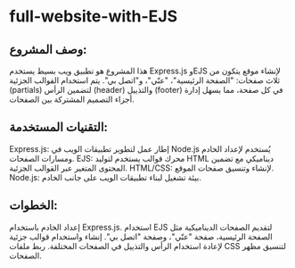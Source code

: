 # full-website-with-EJS
## وصف المشروع:
هذا المشروع هو تطبيق ويب بسيط يستخدم Express.js وEJS لإنشاء موقع يتكون من ثلاث صفحات: "الصفحة الرئيسية"، "عنّي"، و"اتصل بي". يتم استخدام القوالب الجزئية (partials) لتضمين الرأس (header) والتذييل (footer) في كل صفحة، مما يسهل إدارة أجزاء التصميم المشتركة بين الصفحات.

## التقنيات المستخدمة:
Express.js: إطار عمل لتطوير تطبيقات الويب في Node.js يُستخدم لإعداد الخادم ومسارات الصفحات.
EJS: محرك قوالب يستخدم لتوليد HTML ديناميكي مع تضمين المحتوى المتغير عبر القوالب الجزئية.
HTML/CSS: لإنشاء وتنسيق صفحات الموقع.
Node.js: بيئة تشغيل لبناء تطبيقات الويب على جانب الخادم.
## الخطوات:
إعداد الخادم باستخدام Express.js.
استخدام EJS لتقديم الصفحات الديناميكية مثل الصفحة الرئيسية، صفحة "عنّي"، وصفحة "اتصل بي".
إنشاء واستخدام قوالب جزئية لإعادة استخدام الرأس والتذييل في الصفحات المختلفة.
ربط ملفات CSS لتنسيق مظهر الصفحات.
